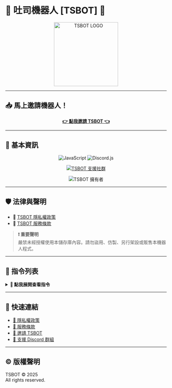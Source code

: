 # 🍞 吐司機器人 [TSBOT] 🍞

<p align="center">
  <img src="https://api.tsbot.ddns-ip.net/icon.png" width="200px" alt="TSBOT LOGO" />
</p>

---

## 📥 馬上邀請機器人！

<p align="center">
  <a href="https://invite.tsbot.ddns-ip.net/"><b>👉 點我邀請 TSBOT 👈</b></a>
</p>

---

## 🧩 基本資訊

<p align="center">
  <img alt="JavaScript" src="https://img.shields.io/badge/JavaScript-v18.18.2-yellow?style=for-the-badge&logo=javascript" />
  <img alt="Discord.js" src="https://img.shields.io/badge/Discord.js-v14.14.1-blue?style=for-the-badge&logo=discord" />
</p>

<p align="center">
  <a href="https://discord.tsbot.ddns-ip.net/">
    <img src="https://img.shields.io/discord/123456789012345678?style=for-the-badge&label=TSBOT%20支援社群&logo=discord&logoColor=white&color=5865F2" alt="TSBOT 支援社群" />
  </a>
</p>

<p align="center">
  <img alt="TSBOT 擁有者" src="https://img.shields.io/badge/TSBOT擁有者-ryan110781-9cf?style=for-the-badge&logo=github" />
</p>

---

## 🛡️ 法律與聲明

- 🔗 [TSBOT 隱私權政策](https://tsbot.ddns-ip.net/privacypolicy)  
- 🔗 [TSBOT 服務條款](https://tsbot.ddns-ip.net/tos)

> **❗ 重要聲明**  
> 嚴禁未經授權使用本儲存庫內容。請勿盜用、仿製、另行架設或販售本機器人程式。

---

## 📜 指令列表

<details>
<summary><strong>📂 點我展開查看指令</strong></summary>

- ✳️ `/圖片系統-生成圖片`  
- ✳️ `/資訊系統-查詢mc伺服器狀態`

🔍 想查看更多？請輸入 `/help` 查詢完整功能！

</details>

---

## 🔗 快速連結

- [📄 隱私權政策](https://tsbot.ddns-ip.net/privacypolicy)
- [📑 服務條款](https://tsbot.ddns-ip.net/tos)
- [🤖 邀請 TSBOT](https://invite.tsbot.ddns-ip.net/)
- [💬 支援 Discord 群組](https://discord.tsbot.ddns-ip.net/)

---

## © 版權聲明

TSBOT © 2025  
All rights reserved.
